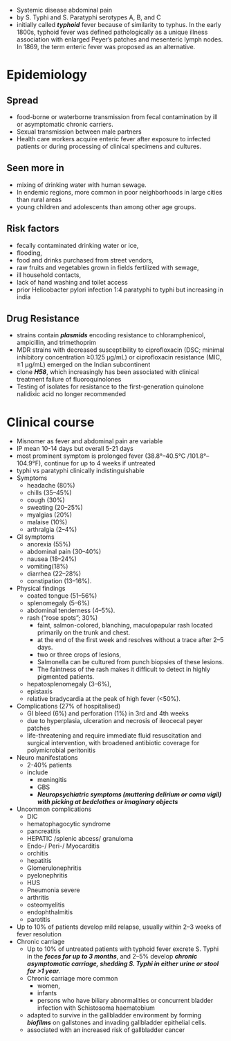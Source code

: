 * Systemic disease abdominal pain 
* by S. Typhi and S. Paratyphi serotypes A, B, and C
* initially called ***typhoid*** fever because of  similarity to typhus. In the early 1800s, typhoid fever was defined pathologically as a unique illness association with enlarged Peyer’s patches and mesenteric lymph nodes. In 1869, the term enteric fever was proposed as an alternative.
# Epidemiology
## Spread 
* food-borne or waterborne transmission  from fecal contamination by ill or asymptomatic chronic carriers. 
* Sexual transmission between male partners 
* Health care workers  acquire enteric fever after exposure to infected patients or during processing of clinical specimens and cultures.
## Seen more in 
* mixing of drinking water with human sewage.
* In endemic regions, more common in poor neighborhoods in large cities than rural areas 
* young children and adolescents than among other age groups.
##  Risk factors
* fecally contaminated drinking water or ice, 
* flooding,
* food and drinks purchased from street vendors, 
* raw fruits and vegetables grown in fields fertilized with sewage, 
* ill household contacts, 
* lack of hand washing and toilet access 
* prior Helicobacter pylori infection 
1:4 paratyphi to typhi but increasing in india 
## Drug Resistance
* strains contain ***plasmids*** encoding resistance to chloramphenicol, ampicillin, and trimethoprim 
* MDR strains with decreased susceptibility to ciprofloxacin (DSC; minimal inhibitory concentration ≥0.125 μg/mL) or ciprofloxacin resistance (MIC, ≥1 μg/mL) emerged on the Indian subcontinent 
* clone ***H58***, which increasingly has been associated with clinical treatment failure of fluoroquinolones
* Testing of isolates for resistance to the first-generation quinolone nalidixic acid no longer recommended 

# Clinical course
* Misnomer as fever and abdominal pain are variable
* IP mean 10-14 days but overall 5-21 days
* most prominent symptom is prolonged fever (38.8°–40.5°C /101.8°–104.9°F), continue for up to 4 weeks if untreated
* typhi vs paratyphi  clinically indistinguishable
* Symptoms
	* headache (80%)
	* chills (35–45%)
	* cough (30%)
	* sweating (20–25%)
	* myalgias (20%)
	* malaise (10%)
	* arthralgia (2–4%)
* GI symptoms 
	* anorexia (55%)
	* abdominal pain (30–40%)
	* nausea (18–24%)
	* vomiting(18%)
	* diarrhea (22–28%)
	* constipation (13–16%).
* Physical findings
	* coated tongue (51–56%)
	* splenomegaly (5–6%)
	* abdominal tenderness (4–5%).
	* rash (“rose spots”; 30%)
		* faint, salmon-colored, blanching, maculopapular rash located primarily on the trunk and chest.
		* at the end of the first week and resolves without a trace after 2–5 days.
		* two or three crops of lesions,
		* Salmonella can be cultured from punch biopsies of these lesions.
		* The faintness of the rash makes it difficult to detect in highly pigmented patients.
	* hepatosplenomegaly (3–6%), 
	* epistaxis 
	* relative bradycardia at the peak of high fever (<50%).
* Complications (27% of hospitalised)
	* GI bleed (6%) and perforation (1%) in 3rd and 4th weeks 
	* due to hyperplasia, ulceration and necrosis of ileocecal peyer patches 
	* life-threatening and require immediate fluid resuscitation and surgical intervention, with broadened antibiotic coverage for polymicrobial peritonitis
* Neuro manifestations
	* 2-40% patients 
	* include
		* meningitis 
		* GBS
		* ***Neuropsychiatric symptoms (muttering delirium or coma vigil) with picking at bedclothes or imaginary objects***
* Uncommon complications 
	* DIC 
	* hematophagocytic syndrome 
	* pancreatitis 
	* HEPATIC /splenic abcess/ granuloma 
	* Endo-/ Peri-/ Myocarditis 
	* orchitis
	* hepatitis
	* Glomerulonephritis
	* pyelonephritis
	* HUS 
	* Pneumonia severe 
	* arthritis
	* osteomyelitis
	* endophthalmitis
	* parotitis
* Up to 10% of patients develop mild relapse, usually within 2–3 weeks of fever resolution
* Chronic carriage 
	* Up to 10% of untreated patients with typhoid fever excrete S. Typhi in the ***feces for up to 3 months***, and 2–5% develop ***chronic asymptomatic carriage, shedding S. Typhi in either urine or stool for >1 year***.
	* Chronic carriage more common
		* women,
		* infants
		* persons who have biliary abnormalities or concurrent bladder infection with Schistosoma haematobium 
	* adapted to survive in the gallbladder environment by forming ***biofilms*** on gallstones and invading gallbladder epithelial cells.
	* associated with an increased risk of gallbladder cancer
